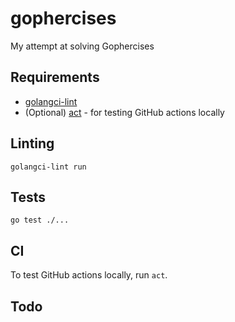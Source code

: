 # gophercises

My attempt at solving Gophercises

## Requirements

- [golangci-lint](https://github.com/golangci/golangci-lint)
- (Optional) [act](https://github.com/nektos/act) - for testing GitHub actions locally

## Linting

`golangci-lint run`

## Tests

`go test ./...`

## CI

To test GitHub actions locally, run `act`.

## Todo
